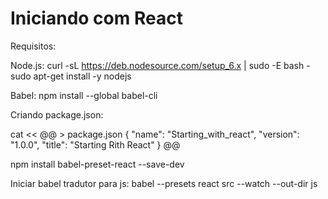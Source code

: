 # Iniciando com React

Requisitos:

Node.js:
curl -sL https://deb.nodesource.com/setup_6.x | sudo -E bash - 
sudo apt-get install -y nodejs

Babel:
npm install --global babel-cli

Criando package.json:

cat << @@ > package.json
 {
   "name": "Starting_with_react",
   "version": "1.0.0",
   "title": "Starting Rith React"
 }
@@

npm install babel-preset-react --save-dev

Iniciar babel tradutor para js:
babel --presets react src --watch --out-dir js

